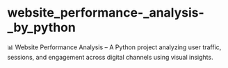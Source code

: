 # website_performance-_analysis-_by_python
📊 Website Performance Analysis – A Python project analyzing user traffic, sessions, and engagement across digital channels using visual insights.

